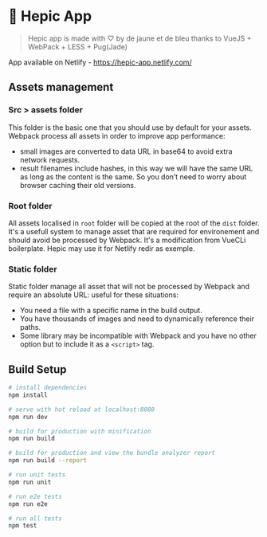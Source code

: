 # 🥇 Hepic App

> Hepic app is made with ♡ by de jaune et de bleu thanks to VueJS + WebPack + LESS + Pug(Jade)

App available on Netlify - https://hepic-app.netlify.com/

## Assets management

### Src > assets folder

This folder is the basic one that you should use by default for your assets. Webpack process all assets in order to improve app performance:

* small images are converted to data URL in base64 to  avoid extra network requests.
* result filenames include hashes, in this way we will have the same URL as long as the content is the same. So you don’t need to worry about browser caching their old versions.

### Root folder

All assets localised in `root` folder will be copied at the root of the `dist` folder. It's a usefull system to manage asset that are required for environement and should avoid be processed by Webpack. It's a modification from VueCLi boilerplate. Hepic may use it for Netlify redir as exemple.

### Static folder

Static folder manage all asset that will not be processed by Webpack and require an absolute URL: useful for these situations:

* You need a file with a specific name in the build output.
* You have thousands of images and need to dynamically reference their paths.
* Some library may be incompatible with Webpack and you have no other option but to include it as a `<script>` tag.

## Build Setup

``` bash
# install dependencies
npm install

# serve with hot reload at localhost:8080
npm run dev

# build for production with minification
npm run build

# build for production and view the bundle analyzer report
npm run build --report

# run unit tests
npm run unit

# run e2e tests
npm run e2e

# run all tests
npm test
```

